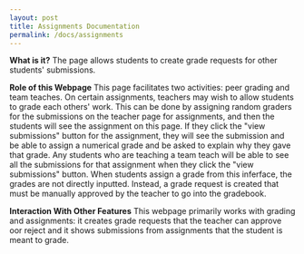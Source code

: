 ```yaml
---
layout: post
title: Assignments Documentation
permalink: /docs/assignments
---
```

**What is it?**
The page allows students to create grade requests for other students' submissions.

**Role of this Webpage**
This page facilitates two activities: peer grading and team teaches. On certain assignments, teachers may wish to allow students to grade each others' work. This can be done by assigning random graders for the submissions on the teacher page for assignments, and then the students will see the assignment on this page. If they click the "view submissions" button for the assignment, they will see the submission and be able to assign a numerical grade and be asked to explain why they gave that grade. Any students who are teaching a team teach will be able to see all the submissions for that assignment when they click the "view submissions" button. When students assign a grade from this inferface, the grades are not directly inputted. Instead, a grade request is created that must be manually approved by the teacher to go into the gradebook.

**Interaction With Other Features**
This webpage primarily works with grading and assignments: it creates grade requests that the teacher can approve oor reject and it shows submissions from assignments that the student is meant to grade.
